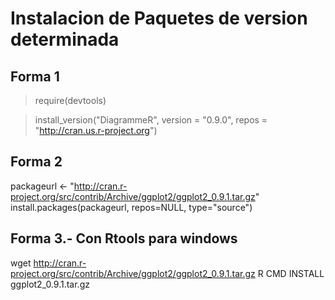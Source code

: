 # Instalacion de Paquetes de version determinada
## Forma 1
>require(devtools)

>install_version("DiagrammeR", version = "0.9.0", repos = "http://cran.us.r-project.org")

## Forma 2
packageurl <- "http://cran.r-project.org/src/contrib/Archive/ggplot2/ggplot2_0.9.1.tar.gz"
install.packages(packageurl, repos=NULL, type="source")

## Forma 3.- Con Rtools para windows
wget http://cran.r-project.org/src/contrib/Archive/ggplot2/ggplot2_0.9.1.tar.gz
R CMD INSTALL ggplot2_0.9.1.tar.gz




